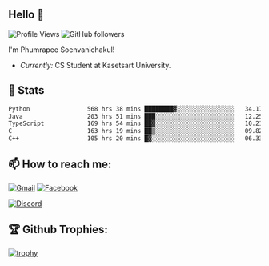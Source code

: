 
<h2>Hello 👋</h2> 

![Profile Views](https://komarev.com/ghpvc/?username=Homiez09&label=Profile%20views&color=0e75b6&style=flat)
![GitHub followers](https://img.shields.io/github/followers/HomieZ09.svg?style=social&label=Follow)


I'm Phumrapee Soenvanichakul!

- <i>Currently:</i> CS Student at Kasetsart University.

<h2>👀 Stats</h2>

<!--START_SECTION:waka-->

```txt
Python                568 hrs 38 mins ████████▓░░░░░░░░░░░░░░░░   34.17 %
Java                  203 hrs 51 mins ███░░░░░░░░░░░░░░░░░░░░░░   12.25 %
TypeScript            169 hrs 54 mins ██▓░░░░░░░░░░░░░░░░░░░░░░   10.21 %
C                     163 hrs 19 mins ██▒░░░░░░░░░░░░░░░░░░░░░░   09.82 %
C++                   105 hrs 20 mins █▓░░░░░░░░░░░░░░░░░░░░░░░   06.33 %
```

<!--END_SECTION:waka-->

<h2>📫 How to reach me:</h2>

<a href="mailto:phumrapeesoen1@gmail.com">![Gmail](https://img.shields.io/badge/Gmail-D14836?style=for-the-badge&logo=gmail&logoColor=white)</a> 
<a href="https://web.facebook.com/phumrapee.soenvanichakul.3/">![Facebook](https://img.shields.io/badge/Facebook-4267B2?style=for-the-badge&logo=facebook&logoColor=white)</a>

<a href="https://discord.gg/EWnAEUtFVm">![Discord](https://discord.c99.nl/widget/theme-1/297740667784921089.png)</a> 

<h2>🏆 Github Trophies:</h2>

[![trophy](https://github-profile-trophy.vercel.app/?username=Homiez09&theme=discord&row=1)](https://github.com/ryo-ma/github-profile-trophy)
